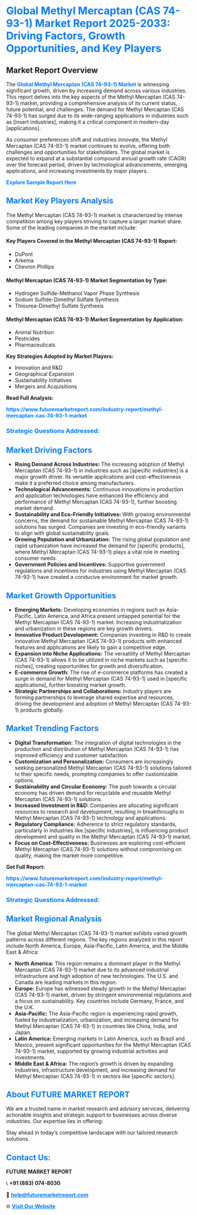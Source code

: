 <h1 style="color: #007BFF;">Global Methyl Mercaptan (CAS 74-93-1) Market Report 2025-2033: Driving Factors, Growth Opportunities, and Key Players</h1>

<section id="overview">
<h2>Market Report Overview</h2>
<p>The <a href="https://www.futuremarketreport.com/industry-report/methyl-mercaptan-cas-74-93-1-market" style="color: #007BFF; text-decoration: none;"><strong>Global Methyl Mercaptan (CAS 74-93-1) Market</strong></a> is witnessing significant growth, driven by increasing demand across various industries. This report delves into the key aspects of the Methyl Mercaptan (CAS 74-93-1) market, providing a comprehensive analysis of its current status, future potential, and challenges. The demand for Methyl Mercaptan (CAS 74-93-1) has surged due to its wide-ranging applications in industries such as [insert industries], making it a critical component in modern-day [applications].</p>
<p>As consumer preferences shift and industries innovate, the Methyl Mercaptan (CAS 74-93-1) market continues to evolve, offering both challenges and opportunities for stakeholders. The global market is expected to expand at a substantial compound annual growth rate (CAGR) over the forecast period, driven by technological advancements, emerging applications, and increasing investments by major players.</p>
</section>

<section id="overview">
<p><a href="https://www.futuremarketreport.com/request-sample/reportId=83849" style="color: #007BFF; text-decoration: none;"><strong>Explore Sample Report Here</strong></a></p>
</section>

<section id="key-players">
<h2 style="color: #007BFF;">Market Key Players Analysis</h2>
<p>The Methyl Mercaptan (CAS 74-93-1) market is characterized by intense competition among key players striving to capture a larger market share. Some of the leading companies in the market include:</p>
<h4>Key Players Covered in the Methyl Mercaptan (CAS 74-93-1) Report:</h4>
<ul><li>DuPont</li><li>Arkema</li><li>Chevron Phillips</li></ul>
<h4>Methyl Mercaptan (CAS 74-93-1) Market Segmentation by Type:</h4>
<ul><li>Hydrogen Sulfide-Methanol Vapor Phase Synthesis</li><li>Sodium Sulfide-Dimethyl Sulfate Synthesis</li><li>Thiourea-Dimethyl Sulfate Synthesis</li></ul>

<h4>Methyl Mercaptan (CAS 74-93-1) Market Segmentation by Application:</h4>
<ul><li>Animal Nutrition</li><li>Pesticides</li><li>Pharmaceuticals</li></ul>
<p><strong>Key Strategies Adopted by Market Players:</strong></p>
<ul>
<li>Innovation and R&D</li>
<li>Geographical Expansion</li>
<li>Sustainability Initiatives</li>
<li>Mergers and Acquisitions</li>
</ul>
</section>

<section>
<p><strong>Read Full Analysis: </strong></p><a href="https://www.futuremarketreport.com/industry-report/methyl-mercaptan-cas-74-93-1-market" style="color: #007BFF; text-decoration: none;"><strong>https://www.futuremarketreport.com/industry-report/methyl-mercaptan-cas-74-93-1-market</strong></a>
<h3 style="color: #007BFF;">Strategic Questions Addressed:</h3>
</section>

<section id="driving-factors">
<h2 style="color: #007BFF;">Market Driving Factors</h2>
<ul>
<li><strong>Rising Demand Across Industries:</strong> The increasing adoption of Methyl Mercaptan (CAS 74-93-1) in industries such as [specific industries] is a major growth driver. Its versatile applications and cost-effectiveness make it a preferred choice among manufacturers.</li>
<li><strong>Technological Advancements:</strong> Continuous innovations in production and application technologies have enhanced the efficiency and performance of Methyl Mercaptan (CAS 74-93-1), further boosting market demand.</li>
<li><strong>Sustainability and Eco-Friendly Initiatives:</strong> With growing environmental concerns, the demand for sustainable Methyl Mercaptan (CAS 74-93-1) solutions has surged. Companies are investing in eco-friendly variants to align with global sustainability goals.</li>
<li><strong>Growing Population and Urbanization:</strong> The rising global population and rapid urbanization have increased the demand for [specific products], where Methyl Mercaptan (CAS 74-93-1) plays a vital role in meeting consumer needs.</li>
<li><strong>Government Policies and Incentives:</strong> Supportive government regulations and incentives for industries using Methyl Mercaptan (CAS 74-93-1) have created a conducive environment for market growth.</li>
</ul>
</section>

<section id="growth-opportunities">
<h2 style="color: #007BFF;">Market Growth Opportunities</h2>
<ul>
<li><strong>Emerging Markets:</strong> Developing economies in regions such as Asia-Pacific, Latin America, and Africa present untapped potential for the Methyl Mercaptan (CAS 74-93-1) market. Increasing industrialization and urbanization in these regions are key growth drivers.</li>
<li><strong>Innovative Product Development:</strong> Companies investing in R&D to create innovative Methyl Mercaptan (CAS 74-93-1) products with enhanced features and applications are likely to gain a competitive edge.</li>
<li><strong>Expansion into Niche Applications:</strong> The versatility of Methyl Mercaptan (CAS 74-93-1) allows it to be utilized in niche markets such as [specific niches], creating opportunities for growth and diversification.</li>
<li><strong>E-commerce Growth:</strong> The rise of e-commerce platforms has created a surge in demand for Methyl Mercaptan (CAS 74-93-1) used in [specific applications], further boosting market growth.</li>
<li><strong>Strategic Partnerships and Collaborations:</strong> Industry players are forming partnerships to leverage shared expertise and resources, driving the development and adoption of Methyl Mercaptan (CAS 74-93-1) products globally.</li>
</ul>
</section>

<section id="trending-factors">
<h2 style="color: #007BFF;">Market Trending Factors</h2>
<ul>
<li><strong>Digital Transformation:</strong> The integration of digital technologies in the production and distribution of Methyl Mercaptan (CAS 74-93-1) has improved efficiency and customer satisfaction.</li>
<li><strong>Customization and Personalization:</strong> Consumers are increasingly seeking personalized Methyl Mercaptan (CAS 74-93-1) solutions tailored to their specific needs, prompting companies to offer customizable options.</li>
<li><strong>Sustainability and Circular Economy:</strong> The push towards a circular economy has driven demand for recyclable and reusable Methyl Mercaptan (CAS 74-93-1) solutions.</li>
<li><strong>Increased Investment in R&D:</strong> Companies are allocating significant resources to research and development, resulting in breakthroughs in Methyl Mercaptan (CAS 74-93-1) technology and applications.</li>
<li><strong>Regulatory Compliance:</strong> Adherence to strict regulatory standards, particularly in industries like [specific industries], is influencing product development and quality in the Methyl Mercaptan (CAS 74-93-1) market.</li>
<li><strong>Focus on Cost-Effectiveness:</strong> Businesses are exploring cost-efficient Methyl Mercaptan (CAS 74-93-1) solutions without compromising on quality, making the market more competitive.</li>
</ul>
</section>

<section>
<p><strong>Get Full Report: </strong></p><a href="https://www.futuremarketreport.com/industry-report/methyl-mercaptan-cas-74-93-1-market" style="color: #007BFF; text-decoration: none;"><strong>https://www.futuremarketreport.com/industry-report/methyl-mercaptan-cas-74-93-1-market</strong></a>
<h3 style="color: #007BFF;">Strategic Questions Addressed:</h3>
</section>


<section id="regional-analysis">
<h2 style="color: #007BFF;">Market Regional Analysis</h2>
<p>The global Methyl Mercaptan (CAS 74-93-1) market exhibits varied growth patterns across different regions. The key regions analyzed in this report include North America, Europe, Asia-Pacific, Latin America, and the Middle East & Africa:</p>
<ul>
<li><strong>North America:</strong> This region remains a dominant player in the Methyl Mercaptan (CAS 74-93-1) market due to its advanced industrial infrastructure and high adoption of new technologies. The U.S. and Canada are leading markets in this region.</li>
<li><strong>Europe:</strong> Europe has witnessed steady growth in the Methyl Mercaptan (CAS 74-93-1) market, driven by stringent environmental regulations and a focus on sustainability. Key countries include Germany, France, and the U.K.</li>
<li><strong>Asia-Pacific:</strong> The Asia-Pacific region is experiencing rapid growth, fueled by industrialization, urbanization, and increasing demand for Methyl Mercaptan (CAS 74-93-1) in countries like China, India, and Japan.</li>
<li><strong>Latin America:</strong> Emerging markets in Latin America, such as Brazil and Mexico, present significant opportunities for the Methyl Mercaptan (CAS 74-93-1) market, supported by growing industrial activities and investments.</li>
<li><strong>Middle East & Africa:</strong> The region’s growth is driven by expanding industries, infrastructure development, and increasing demand for Methyl Mercaptan (CAS 74-93-1) in sectors like [specific sectors].</li>
</ul>
</section>

<footer>
<h2 style="color: #007BFF;">About FUTURE MARKET REPORT</h2>
<p>We are a trusted name in market research and advisory services, delivering actionable insights and strategic support to businesses across diverse industries. Our expertise lies in offering:</p>

<p>Stay ahead in today’s competitive landscape with our tailored research solutions.</p>

<h2 style="color: #007BFF;">Contact Us:</h2>
<p><strong>FUTURE MARKET REPORT</strong></p>
<p>📞 <strong>+91 (883) 074-8030</strong></p>
<p>📧 <strong><a href="mailto:help@futuremarketreport.com" style="color: #007BFF;">help@futuremarketreport.com</a></strong></p>
<p>🌐 <strong><a href="https://www.futuremarketreport.com/" style="color: #007BFF;">Visit Our Website</a></strong></p>
</footer>